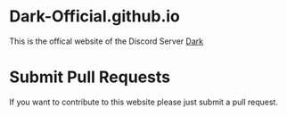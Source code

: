 # Dark-Official.github.io
This is the offical website of the Discord Server [Dark](https://discord.gg/9phBsjaBg4)

# Submit Pull Requests
If you want to contribute to this website please just submit a pull request.

